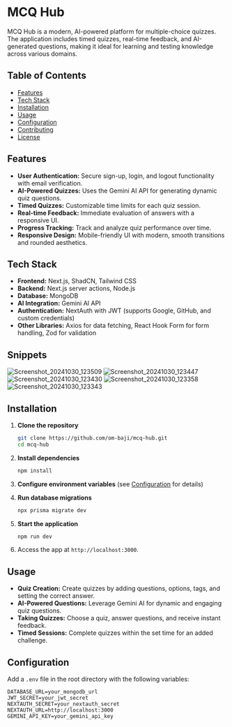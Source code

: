 # MCQ Hub

MCQ Hub is a modern, AI-powered platform for multiple-choice quizzes. The application includes timed quizzes, real-time feedback, and AI-generated questions, making it ideal for learning and testing knowledge across various domains.

## Table of Contents

- [Features](#features)
- [Tech Stack](#tech-stack)
- [Installation](#installation)
- [Usage](#usage)
- [Configuration](#configuration)
- [Contributing](#contributing)
- [License](#license)

## Features

- **User Authentication:** Secure sign-up, login, and logout functionality with email verification.
- **AI-Powered Quizzes:** Uses the Gemini AI API for generating dynamic quiz questions.
- **Timed Quizzes:** Customizable time limits for each quiz session.
- **Real-time Feedback:** Immediate evaluation of answers with a responsive UI.
- **Progress Tracking:** Track and analyze quiz performance over time.
- **Responsive Design:** Mobile-friendly UI with modern, smooth transitions and rounded aesthetics.

## Tech Stack

- **Frontend:** Next.js, ShadCN, Tailwind CSS
- **Backend:** Next.js server actions, Node.js
- **Database:** MongoDB
- **AI Integration:** Gemini AI API
- **Authentication:** NextAuth with JWT (supports Google, GitHub, and custom credentials)
- **Other Libraries:** Axios for data fetching, React Hook Form for form handling, Zod for validation

## Snippets
![Screenshot_20241030_123509](https://github.com/user-attachments/assets/2c893704-4753-43c2-a8d7-205f55da62a2)
![Screenshot_20241030_123447](https://github.com/user-attachments/assets/c23b8b01-6750-48dc-ab10-2b5d0bec7a3a)
![Screenshot_20241030_123430](https://github.com/user-attachments/assets/22d1d794-ee0c-4251-9f16-cce998339429)
![Screenshot_20241030_123358](https://github.com/user-attachments/assets/79e4cab9-c06f-46ea-87b7-5481cca771b7)
![Screenshot_20241030_123343](https://github.com/user-attachments/assets/a7045076-23b7-4758-a3fe-255389e04efe)


## Installation

1. **Clone the repository**
    ```bash
    git clone https://github.com/om-baji/mcq-hub.git
    cd mcq-hub
    ```

2. **Install dependencies**
    ```bash
    npm install
    ```

3. **Configure environment variables** (see [Configuration](#configuration) for details)

4. **Run database migrations**
    ```bash
    npx prisma migrate dev
    ```

5. **Start the application**
    ```bash
    npm run dev
    ```

6. Access the app at `http://localhost:3000`.

## Usage

- **Quiz Creation:** Create quizzes by adding questions, options, tags, and setting the correct answer.
- **AI-Powered Questions:** Leverage Gemini AI for dynamic and engaging quiz questions.
- **Taking Quizzes:** Choose a quiz, answer questions, and receive instant feedback.
- **Timed Sessions:** Complete quizzes within the set time for an added challenge.
  
## Configuration

Add a `.env` file in the root directory with the following variables:

```plaintext
DATABASE_URL=your_mongodb_url
JWT_SECRET=your_jwt_secret
NEXTAUTH_SECRET=your_nextauth_secret
NEXTAUTH_URL=http://localhost:3000
GEMINI_API_KEY=your_gemini_api_key
```
